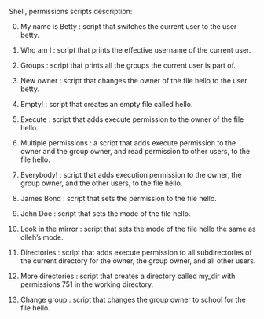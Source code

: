 Shell, permissions scripts description:

0. My name is Betty : script that switches the current user to the user betty.

1. Who am I : script that prints the effective username of the current user.

2. Groups : script that prints all the groups the current user is part of.

3. New owner : script that changes the owner of the file hello to the user betty.

4. Empty! : script that creates an empty file called hello.

5. Execute : script that adds execute permission to the owner of the file hello.

6. Multiple permissions : a script that adds execute permission to the owner and the group owner, and read permission to other users, to the file hello.

7. Everybody! : script that adds execution permission to the owner, the group owner, and the other users, to the file hello.

8. James Bond : script that sets the permission to the file hello.

9. John Doe : script that sets the mode of the file hello.

10. Look in the mirror : script that sets the mode of the file hello the same as olleh’s mode.

11. Directories : script that adds execute permission to all subdirectories of the current directory for the owner, the group owner, and all other users.

12. More directories : script that creates a directory called my_dir with permissions 751 in the working directory.

13. Change group : script that changes the group owner to school for the file hello.

